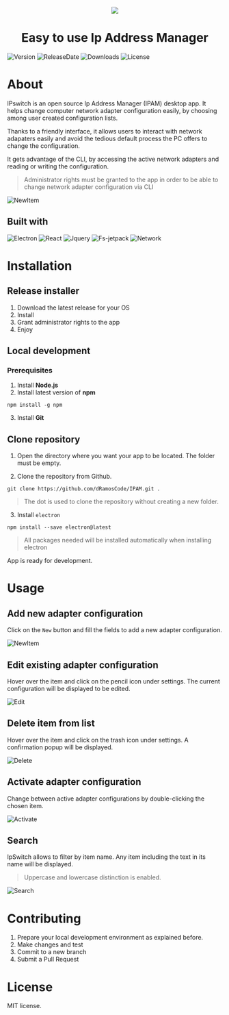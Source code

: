 <p align="center" > 
<img src="https://github.com/dRamosCode/IPAM/blob/master/docs/Images/Logo.png?raw=true"></img></p>

<h1 align="center">Easy to use Ip Address Manager</h1>

![Version](https://img.shields.io/github/package-json/v/dRamosCode/IPAM?style=for-the-badge)
![ReleaseDate](https://img.shields.io/github/release-date/dRamosCode/IPAM?style=for-the-badge)
![Downloads](https://img.shields.io/github/downloads/dRamosCode/IPAM/total?style=for-the-badge)
![License](https://img.shields.io/github/license/dRamosCode/IPAM?style=for-the-badge)

# About

IPswitch is an open source Ip Address Manager (IPAM) desktop app. It helps change computer network adapter configuration easily, by choosing among user created configuration lists.

Thanks to a friendly interface, it allows users to interact with network adapaters easily and avoid the tedious default process the PC offers to change the configuration.

It gets advantage of the CLI, by accessing the active network adapters and reading or writing the configuration.

> Administrator rights must be granted to the app in order to be able to change network adapter configuration via CLI

![NewItem](https://github.com/dRamosCode/IPAM/blob/master/docs/Images/Main.png?raw=true)

## Built with

![Electron](https://img.shields.io/badge/Electron-1c1c26?style=for-the-badge&logo=electron)
![React](https://img.shields.io/badge/React-1c1c26?style=for-the-badge&logo=react)
![Jquery](https://img.shields.io/badge/jQuery-0669ad?style=for-the-badge&logo=jquery)
![Fs-jetpack](https://img.shields.io/badge/fs_jetpack-e5e5e5?style=for-the-badge)
![Network](https://img.shields.io/badge/Network-e5e5e5?style=for-the-badge)

# Installation

## Release installer

1. Download the latest release for your OS
2. Install
3. Grant administrator rights to the app
4. Enjoy

## Local development

### Prerequisites

1. Install **Node.js**
2. Install latest version of **npm**

```
npm install -g npm
```

3. Install **Git**

## Clone repository

1. Open the directory where you want your app to be located. The folder must be empty.

2. Clone the repository from Github.

```
git clone https://github.com/dRamosCode/IPAM.git .
```

> The dot is used to clone the repository without creating a new folder.

3. Install `electron`

```
npm install --save electron@latest
```

> All packages needed will be installed automatically when installing electron

App is ready for development.

# Usage

## Add new adapter configuration

Click on the `New` button and fill the fields to add a new adapter configuration.

![NewItem](https://github.com/dRamosCode/IPAM/blob/master/docs/GIF/NewItem.gif?raw=true)

## Edit existing adapter configuration

Hover over the item and click on the pencil icon under settings. The current configuration will be displayed to be edited.

![Edit](https://github.com/dRamosCode/IPAM/blob/master/docs/GIF/Edit.gif?raw=true)

## Delete item from list

Hover over the item and click on the trash icon under settings. A confirmation popup will be displayed.

![Delete](https://github.com/dRamosCode/IPAM/blob/master/docs/GIF/Delete.gif?raw=true)

## Activate adapter configuration

Change between active adapter configurations by double-clicking the chosen item.

![Activate](https://github.com/dRamosCode/IPAM/blob/master/docs/GIF/Activate.gif?raw=true)

## Search

IpSwitch allows to filter by item name. Any item including the text in its name will be displayed.

> Uppercase and lowercase distinction is enabled.

![Search](https://github.com/dRamosCode/IPAM/blob/master/docs/GIF/Search.gif?raw=true)

# Contributing

1. Prepare your local development environment as explained before.
2. Make changes and test
3. Commit to a new branch
4. Submit a Pull Request

# License

MIT license.
